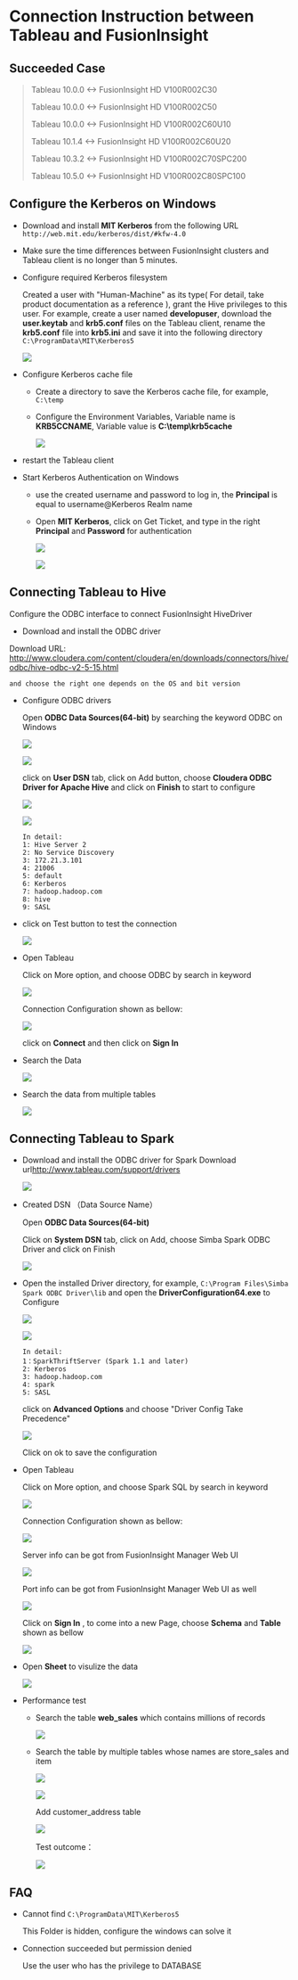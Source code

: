 # Connection Instruction between Tableau and FusionInsight

## Succeeded Case

> Tableau 10.0.0 <-> FusionInsight HD V100R002C30
>
> Tableau 10.0.0 <-> FusionInsight HD V100R002C50
>
> Tableau 10.0.0 <-> FusionInsight HD V100R002C60U10
>
> Tableau 10.1.4 <-> FusionInsight HD V100R002C60U20
>
> Tableau 10.3.2 <-> FusionInsight HD V100R002C70SPC200
>
> Tableau 10.5.0 <-> FusionInsight HD V100R002C80SPC100


## Configure the Kerberos on Windows


- Download and install **MIT Kerberos** from the following URL `http://web.mit.edu/kerberos/dist/#kfw-4.0`


- Make sure the time differences between FusionInsight clusters and Tableau client is no longer than 5 minutes.

- Configure required Kerberos filesystem

  Created a user with "Human-Machine" as its type( For detail, take product documentation as a reference ), grant the Hive privileges to this user. For example, create a user named **developuser**, download the **user.keytab** and **krb5.conf** files on the Tableau client, rename the **krb5.conf** file into **krb5.ini** and save it into the following directory `C:\ProgramData\MIT\Kerberos5`

  ![](assets/Using_Tableau_with_FusionInsight/markdown-img-paste-2018110816130855.png)


- Configure Kerberos cache file

  - Create a directory to save the Kerberos cache file, for example, `C:\temp`

  - Configure the Environment Variables, Variable name is **KRB5CCNAME**, Variable value is **C:\temp\krb5cache**

    ![](assets/Using_Tableau_with_FusionInsight/markdown-img-paste-20181108162109713.png)

- restart the Tableau client

- Start Kerberos Authentication on Windows

  - use the created username and password to log in, the **Principal** is equal to username@Kerberos Realm name

  - Open **MIT Kerberos**, click on Get Ticket, and type in the right **Principal** and **Password** for authentication

    ![](assets/Using_Tableau_with_FusionInsight/markdown-img-paste-20181108163351337.png)

    ![](assets/Using_Tableau_with_FusionInsight/markdown-img-paste-20181108163520969.png)


## Connecting Tableau to Hive

Configure the ODBC interface to connect FusionInsight HiveDriver

  - Download and install the ODBC driver

  Download URL: <http://www.cloudera.com/content/cloudera/en/downloads/connectors/hive/odbc/hive-odbc-v2-5-15.html>

    and choose the right one depends on the OS and bit version

  - Configure ODBC drivers

    Open **ODBC Data Sources(64-bit)** by searching the keyword ODBC on Windows

    ![](assets/Using_Tableau_with_FusionInsight/markdown-img-paste-20181108164902460.png)

    ![](assets/Using_Tableau_with_FusionInsight/markdown-img-paste-20181108164925964.png)

    click on **User DSN** tab, click on Add button, choose **Cloudera ODBC Driver for Apache Hive** and click on **Finish** to start to configure

    ![](assets/Using_Tableau_with_FusionInsight/markdown-img-paste-20181108165618642.png)

    ![](assets/Using_Tableau_with_FusionInsight/markdown-img-paste-20181108165905342.png)

    ```
    In detail:
    1: Hive Server 2
    2: No Service Discovery
    3: 172.21.3.101
    4: 21006
    5: default
    6: Kerberos
    7: hadoop.hadoop.com
    8: hive
    9: SASL
    ```

  - click on Test button to test the connection

    ![](assets/Using_Tableau_with_FusionInsight/markdown-img-paste-20181108170213790.png)


- Open Tableau

  Click on More option, and choose ODBC by search in keyword

  ![](assets/Using_Tableau_with_FusionInsight/markdown-img-paste-2018110817410864.png)

  Connection Configuration shown as bellow:

  ![](assets/Using_Tableau_with_FusionInsight/markdown-img-paste-20181108174410997.png)

  click on **Connect** and then click on **Sign In**


* Search the Data

    ![](assets/Using_Tableau_with_FusionInsight/image34.png)

* Search the data from multiple tables

    ![](assets/Using_Tableau_with_FusionInsight/image35.png)





## Connecting Tableau to Spark

- Download and install the ODBC driver for Spark
  Download url<http://www.tableau.com/support/drivers>

  ![](assets/Using_Tableau_with_FusionInsight/markdown-img-paste-20181108172036467.png)

- Created DSN （Data Source Name）

  Open **ODBC Data Sources(64-bit)**

  Click on **System DSN** tab, click on Add, choose Simba Spark ODBC Driver and click on Finish

  ![](assets/Using_Tableau_with_FusionInsight/markdown-img-paste-20181108171426329.png)

- Open the installed Driver directory, for example, `C:\Program Files\Simba Spark ODBC Driver\lib` and open the **DriverConfiguration64.exe** to Configure

  ![](assets/Using_Tableau_with_FusionInsight/markdown-img-paste-20181108171203868.png)

  ![](assets/Using_Tableau_with_FusionInsight/markdown-img-paste-20181108171643281.png)

  ```
  In detail:
  1：SparkThriftServer (Spark 1.1 and later)
  2: Kerberos
  3: hadoop.hadoop.com
  4: spark
  5: SASL
  ```

  click on **Advanced Options** and choose "Driver Config Take Precedence"

  ![](assets/Using_Tableau_with_FusionInsight/markdown-img-paste-20181108171915279.png)

  Click on ok to save the configuration

- Open Tableau

  Click on More option, and choose Spark SQL by search in keyword

  ![](assets/Using_Tableau_with_FusionInsight/markdown-img-paste-20181108172304951.png)

  Connection Configuration shown as bellow:

  ![](assets/Using_Tableau_with_FusionInsight/markdown-img-paste-20181108173514663.png)

  Server info can be got from FusionInsight Manager Web UI

  ![](assets/Using_Tableau_with_FusionInsight/markdown-img-paste-20181108173326346.png)

  Port info can be got from FusionInsight Manager Web UI as well

  ![](assets/Using_Tableau_with_FusionInsight/markdown-img-paste-20181108173439317.png)

  Click on **Sign In** , to come into a new Page, choose **Schema** and **Table** shown as bellow

  ![](assets/Using_Tableau_with_FusionInsight/markdown-img-paste-20181108173731638.png)


- Open **Sheet** to visulize the data

    ![](assets/Using_Tableau_with_FusionInsight/image43.png)

- Performance test


  - Search the table **web_sales** which contains millions of records

    ![](assets/Using_Tableau_with_FusionInsight/image44.png)


  - Search the table by multiple tables whose names are store_sales and item

    ![](assets/Using_Tableau_with_FusionInsight/image45.png)

    ![](assets/Using_Tableau_with_FusionInsight/image46.png)

    Add customer_address table

    ![](assets/Using_Tableau_with_FusionInsight/image47.png)

    Test outcome：

    ![](assets/Using_Tableau_with_FusionInsight/image48.png)

## FAQ

- Cannot find `C:\ProgramData\MIT\Kerberos5`

  This Folder is hidden, configure the windows can solve it

- Connection succeeded but permission denied

  Use the user who has the privilege to DATABASE
